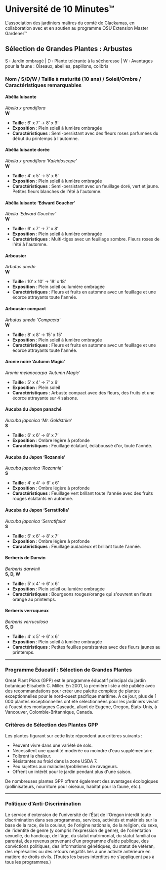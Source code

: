 # Université de 10 Minutes™  
L'association des jardiniers maîtres du comté de Clackamas, en collaboration avec et en soutien au programme OSU Extension Master Gardener™  

## Sélection de Grandes Plantes : Arbustes  
S : Jardin ombragé | D : Plante tolérante à la sécheresse | W : Avantages pour la faune : Oiseaux, abeilles, papillons, colibris  

### Nom / S/D/W / Taille à maturité (10 ans) / Soleil/Ombre / Caractéristiques remarquables  

#### **Abélia luisante**  
*Abelia x grandiflora*  
**W**  
- **Taille** : 6’ x 7’ → 8’ x 9’  
- **Exposition** : Plein soleil à lumière ombragée  
- **Caractéristiques** : Semi-persistant avec des fleurs roses parfumées du début du printemps à l'automne.  

#### **Abélia luisante dorée**  
*Abelia x grandiflora ‘Kaleidoscope’*  
**W**  
- **Taille** : 4’ x 5’ → 5’ x 6’  
- **Exposition** : Plein soleil à lumière ombragée  
- **Caractéristiques** : Semi-persistant avec un feuillage doré, vert et jaune. Petites fleurs blanches de l'été à l'automne.  

#### **Abélia luisante ‘Edward Goucher’**  
*Abelia ‘Edward Goucher’*  
**W**  
- **Taille** : 6’ x 7’ → 7’ x 8’  
- **Exposition** : Plein soleil à lumière ombragée  
- **Caractéristiques** : Multi-tiges avec un feuillage sombre. Fleurs roses de l'été à l'automne.  

#### **Arbousier**  
*Arbutus unedo*  
**W**  
- **Taille** : 10’ x 10’ → 18’ x 18’  
- **Exposition** : Plein soleil ou lumière ombragée  
- **Caractéristiques** : Fleurs et fruits en automne avec un feuillage et une écorce attrayants toute l'année.  

#### **Arbousier compact**  
*Arbutus unedo ‘Compacta’*  
**W**  
- **Taille** : 8’ x 8’ → 15’ x 15’  
- **Exposition** : Plein soleil à lumière ombragée  
- **Caractéristiques** : Fleurs et fruits en automne avec un feuillage et une écorce attrayants toute l'année.  

#### **Aronie noire ‘Autumn Magic’**  
*Aronia melanocarpa ‘Autumn Magic’*  
- **Taille** : 5’ x 4’ → 7’ x 6’  
- **Exposition** : Plein soleil  
- **Caractéristiques** : Arbuste compact avec des fleurs, des fruits et une écorce attrayante sur 4 saisons.  

#### **Aucuba du Japon panaché**  
*Aucuba japonica ‘Mr. Goldstrike’*  
**S**  
- **Taille** : 6’ x 6’ → 8’ x 7’  
- **Exposition** : Ombre légère à profonde  
- **Caractéristiques** : Feuillage éclatant, éclaboussé d'or, toute l'année.  

#### **Aucuba du Japon ‘Rozannie’**  
*Aucuba japonica ‘Rozannie’*  
**S**  
- **Taille** : 4’ x 4’ → 6’ x 6’  
- **Exposition** : Ombre légère à profonde  
- **Caractéristiques** : Feuillage vert brillant toute l'année avec des fruits rouges éclatants en automne.  

#### **Aucuba du Japon ‘Serratifolia’**  
*Aucuba japonica ‘Serratifolia’*  
**S**  
- **Taille** : 6’ x 6’ → 8’ x 7’  
- **Exposition** : Ombre légère à profonde  
- **Caractéristiques** : Feuillage audacieux et brillant toute l'année.  

#### **Berberis de Darwin**  
*Berberis darwinii*  
**S, D, W**  
- **Taille** : 5’ x 4’ → 6’ x 6’  
- **Exposition** : Plein soleil ou lumière ombragée  
- **Caractéristiques** : Bourgeons rouges/orange qui s'ouvrent en fleurs orange au printemps.  

#### **Berberis verruqueux**  
*Berberis verruculosa*  
**S, D**  
- **Taille** : 4’ x 5’ → 6’ x 6’  
- **Exposition** : Plein soleil à lumière ombragée  
- **Caractéristiques** : Petites feuilles persistantes avec des fleurs jaunes au printemps.  

---

### **Programme Éducatif : Sélection de Grandes Plantes**  
Great Plant Picks (GPP) est le programme éducatif principal du jardin botanique Elisabeth C. Miller. En 2001, la première liste a été publiée avec des recommandations pour créer une palette complète de plantes exceptionnelles pour le nord-ouest pacifique maritime. À ce jour, plus de 1 000 plantes exceptionnelles ont été sélectionnées pour les jardiniers vivant à l'ouest des montagnes Cascade, allant de Eugene, Oregon, États-Unis, à Vancouver, Colombie-Britannique, Canada.  

### **Critères de Sélection des Plantes GPP**  
Les plantes figurant sur cette liste répondent aux critères suivants :  
- Peuvent vivre dans une variété de sols.  
- Nécessitent une quantité modérée ou moindre d'eau supplémentaire.  
- Tolèrent la chaleur.  
- Résistantes au froid dans la zone USDA 7.  
- Peu sujettes aux maladies/problèmes de ravageurs.  
- Offrent un intérêt pour le jardin pendant plus d'une saison.  

De nombreuses plantes GPP offrent également des avantages écologiques (pollinisateurs, nourriture pour oiseaux, habitat pour la faune, etc.).  

---

### **Politique d'Anti-Discrimination**  
Le service d'extension de l'université de l'État de l'Oregon interdit toute discrimination dans ses programmes, services, activités et matériels sur la base de la race, de la couleur, de l'origine nationale, de la religion, du sexe, de l'identité de genre (y compris l'expression de genre), de l'orientation sexuelle, du handicap, de l'âge, du statut matrimonial, du statut familial ou parental, des revenus provenant d'un programme d'aide publique, des convictions politiques, des informations génétiques, du statut de vétéran, des représailles ou des retours négatifs liés à une activité antérieure en matière de droits civils. (Toutes les bases interdites ne s'appliquent pas à tous les programmes.)